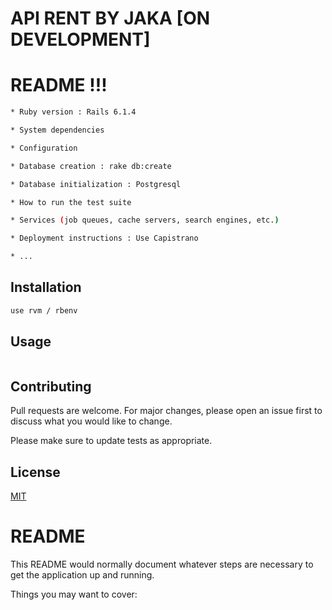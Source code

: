 # API RENT BY JAKA [ON DEVELOPMENT]

# README !!!
```bash
* Ruby version : Rails 6.1.4

* System dependencies

* Configuration

* Database creation : rake db:create

* Database initialization : Postgresql

* How to run the test suite

* Services (job queues, cache servers, search engines, etc.)

* Deployment instructions : Use Capistrano

* ...
```


## Installation


```bash
use rvm / rbenv
```

## Usage

```

```

## Contributing
Pull requests are welcome. For major changes, please open an issue first to discuss what you would like to change.

Please make sure to update tests as appropriate.

## License
[MIT](https://choosealicense.com/licenses/mit/)


# README

This README would normally document whatever steps are necessary to get the
application up and running.

Things you may want to cover:


